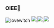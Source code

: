 ### OIEE💖

<div>
  <img align="center" alt="lovewitch" src="https://br.pinterest.com/pin/1092474822082693000/">
<a href="https://br.pinterest.com/worldluvsyou/" target="_blank"><img src="https://aleen42.github.io/badges/src/pinterest.svg" target="_blank">
</a>
<a href="https://www.instagram.com/hachicna/" target="_blank"><img src="https://img.shields.io/badge/Instagram-E4405F?style=for-the-badge&logo=instagram&logoColor=white" target="_blank">
</a>
<a href="https://open.spotify.com/user/22b6hkruvkowyvu34ymeosika" target="_blank"><img src="https://img.shields.io/badge/Spotify-1ED760?&style=for-the-badge&logo=spotify&logoColor=white" target="_blank">
</a>
</div>
